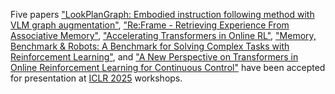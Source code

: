 Five papers <a href='https://openreview.net/forum?id=B47cCZfJFa'>"LookPlanGraph: Embodied instruction following method with VLM graph augmentation"</a>, <a href='https://openreview.net/forum?id=J4aQxGAOl9'>"Re:Frame - Retrieving Experience From Associative Memory"</a>, <a href='https://openreview.net/forum?id=NQS5wZz52d'>"Accelerating Transformers in Online RL"</a>, <a href='https://openreview.net/forum?id=rF2bCLcYsI'>"Memory, Benchmark & Robots: A Benchmark for Solving Complex Tasks with Reinforcement Learning"</a>, and <a href='https://openreview.net/forum?id=nfh9PSaASy'>"A New Perspective on Transformers in Online Reinforcement Learning for Continuous Control"</a> have been accepted for presentation at <a href='http://iclr.cc'>ICLR 2025</a> workshops.
